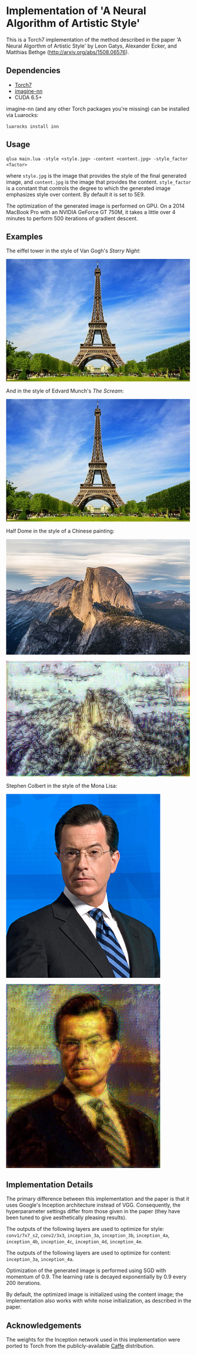 # Implementation of 'A Neural Algorithm of Artistic Style'

This is a Torch7 implementation of the method described in the paper 
'A Neural Algorthm of Artistic Style' by Leon Gatys, Alexander Ecker, and Matthias Bethge (http://arxiv.org/abs/1508.06576).

## Dependencies

- [Torch7](https://github.com/torch/torch7)
- [imagine-nn](https://github.com/szagoruyko/imagine-nn)
- CUDA 6.5+

imagine-nn (and any other Torch packages you're missing) can be installed via Luarocks:

```
luarocks install inn
```

## Usage

```
qlua main.lua -style <style.jpg> -content <content.jpg> -style_factor <factor>
```

where `style.jpg` is the image that provides the style of the final generated image, and `content.jpg` is the image that provides the content. `style_factor` is a constant that controls the degree to which the generated image emphasizes style over content. By default it is set to 5E9.

The optimization of the generated image is performed on GPU. On a 2014 MacBook Pro with an NVIDIA GeForce GT 750M, it takes a little over 4 minutes to perform 500 iterations of gradient descent.

## Examples

The eiffel tower in the style of Van Gogh's *Starry Night*:

![](examples/starry_eiffel_short.gif)

And in the style of Edvard Munch's *The Scream*:

![](examples/eiffel_scream_short.gif)

Half Dome in the style of a Chinese painting:

![](examples/halfdome.jpg)

![](examples/chinese_halfdome.jpg)

Stephen Colbert in the style of the Mona Lisa:

![](examples/colbert.jpg)

![](examples/monalisa-colbert.jpg)

## Implementation Details

The primary difference between this implementation and the paper is that it uses Google's Inception architecture instead of VGG. Consequently, the hyperparameter settings differ from those given in the paper (they have been tuned to give aesthetically pleasing results).

The outputs of the following layers are used to optimize for style: `conv1/7x7_s2`, `conv2/3x3`, `inception_3a`, `inception_3b`, `inception_4a`, `inception_4b`, `inception_4c`, `inception_4d`, `inception_4e`.

The outputs of the following layers are used to optimize for content: `inception_3a`, `inception_4a`.

Optimization of the generated image is performed using SGD with momentum of 0.9. The learning rate is decayed exponentially by 0.9 every 200 iterations.

By default, the optimized image is initialized using the content image; the implementation also works with white noise initialization, as described in the paper.

## Acknowledgements

The weights for the Inception network used in this implementation were ported to Torch from the publicly-available [Caffe](https://github.com/BVLC/caffe/tree/master/models/bvlc_googlenet) distribution.

